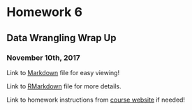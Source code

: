 # Homework 6

## Data Wrangling Wrap Up

### November 10th, 2017

Link to [Markdown](https://github.com/vanflad/STAT545-hw-fladmark-vanessa/blob/master/Homework%206/HW06.md) file for easy viewing!

Link to [RMarkdown](https://github.com/vanflad/STAT545-hw-fladmark-vanessa/blob/master/Homework%206/HW06.Rmd) file for more details.

Link to homework instructions from [course website](http://stat545.com/hw06_data-wrangling-conclusion.html) if needed!
